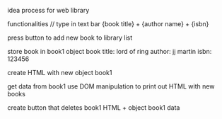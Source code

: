 idea process for web library

functionalities
//
type in text bar {book title} + {author name} + {isbn}

press button to add new book to library list

store book in book1 object
book title: lord of ring
author: jj martin
isbn: 123456

create HTML with new object book1

get data from book1 use DOM manipulation to print out HTML with new books

create button that deletes book1 HTML + object book1 data



